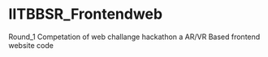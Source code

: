 # IITBBSR_Frontendweb
Round_1 Competation of web challange hackathon a AR/VR Based frontend website code
